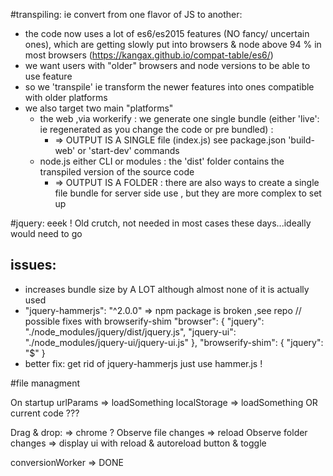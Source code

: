 #transpiling: ie convert from one flavor of JS to another:

- the code now uses a lot of es6/es2015 features (NO fancy/ uncertain ones), which are getting
slowly put into browsers & node above 94 % in most browsers (https://kangax.github.io/compat-table/es6/)
- we want users with "older" browsers and node versions to be able to use feature
- so we 'transpile' ie transform the newer features into ones compatible with older platforms
- we also target two main "platforms"
     * the web  ,via workerify : we generate one single bundle (either 'live': ie regenerated as you change the code or pre bundled) :
       * => OUTPUT IS A SINGLE file (index.js) see package.json 'build-web' or 'start-dev' commands
     * node.js either CLI or modules : the 'dist' folder contains the transpiled version of the source code
       * => OUTPUT IS A FOLDER : there are also ways to create a single file bundle for server side use , but they are more complex to set up


#jquery: eeek !
Old crutch, not needed in most cases these days...ideally would need to go

## issues:
 - increases bundle size by A LOT although almost none of it is actually used
 - "jquery-hammerjs": "^2.0.0" => npm package is broken ,see repo
  // possible fixes with browserify-shim
  "browser": {
    "jquery": "./node_modules/jquery/dist/jquery.js",
    "jquery-ui": "./node_modules/jquery-ui/jquery-ui.js"
  },
  "browserify-shim": {
    "jquery": "$"
  }
- better fix:  get rid of jquery-hammerjs just use hammer.js !


#file managment

On startup
  urlParams => loadSomething
  localStorage => loadSomething OR current code ???

Drag & drop:
  => chrome ?
    Observe file changes => reload
    Observe folder changes
  => display ui with reload & autoreload button & toggle

conversionWorker
  => DONE
